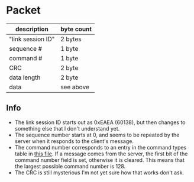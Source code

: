 # Packet

| description | byte count |
| ----------- | ---------- |
| "link session ID" | 2 bytes |
| sequence # | 1 byte |
| command # | 1 byte |
| CRC | 2 byte |
| data length | 2 byte |
| data | see above |

## Info
* The link session ID starts out as 0xEAEA (60138), but then changes to something else that I don't understand yet.
* The sequence number starts at 0, and seems to be repeated by the server when it responds to the client's message.
* The command number corresponds to an entry in the command types table in [this file](./constants.md). If a message comes from the server, the first bit of the command number field is set, otherwise it is cleared. This means that the largest possible command number is 128.
* The CRC is still mysterious I'm not yet sure how that works don't ask.